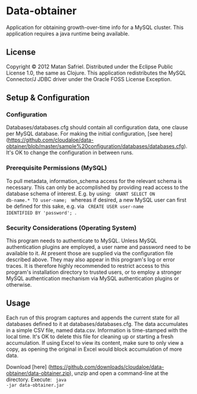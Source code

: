 # Data-obtainer

Application for obtaining growth-over-time info for a MySQL cluster.
This application requires a java runtime being available.

## License

Copyright © 2012 Matan Safriel.
Distributed under the Eclipse Public License 1.0, the same as Clojure.
This application redistributes the MySQL Connector/J JDBC driver under the Oracle FOSS License Exception.

## Setup & Configuration

### Configuration
Databases/databases.cfg should contain all configuration data, one clause per MySQL database.
For making the initial configuration, [see here] (https://github.com/cloudaloe/data-obtainer/blob/master/sample%20configuration/databases/databases.cfg).
It's OK to change the configuration in between runs.

### Prerequisite Permissions (MySQL)
To pull metadata, information_schema access for the relevant schema is necessary. This can only be accomplished by providing read access to the database schema of interest. E.g. by using:
<code> GRANT SELECT ON db-name.* TO user-name; </code>  whereas if desired, a new MySQL user can first be defined for this sake, e.g. via <code> CREATE USER user-name IDENTIFIED BY 'password'; </code>. 

### Security Considerations (Operating System)
This program needs to authenticate to MySQL. Unless MySQL authentication plugins are employed, a user name and password need to be available to it. At present those are supplied via the configuration file described above. They may also appear in this program's log or error traces. It is therefore highly recommended to restrict access to this program's installation directory to trusted users, or to employ a stronger MySQL authentication mechanism via MySQL authentication plugins or otherwise.

## Usage

Each run of this program captures and appends the current state for all databases defined to it at databases/databases.cfg. 
The data accumulates in a simple CSV file, named data.csv. Information is time-stamped with the local time. It's OK to delete this file for cleaning up or starting a fresh accumulation. If using Excel to view its content, make sure to only view a copy, as opening the original in Excel would block accumulation of more data. 

Download [here] (https://github.com/downloads/cloudaloe/data-obtainer/data-obtainer.zip), unzip and open a command-line at the directory.
Execute: <code> java -jar data-obtainer.jar </code>



